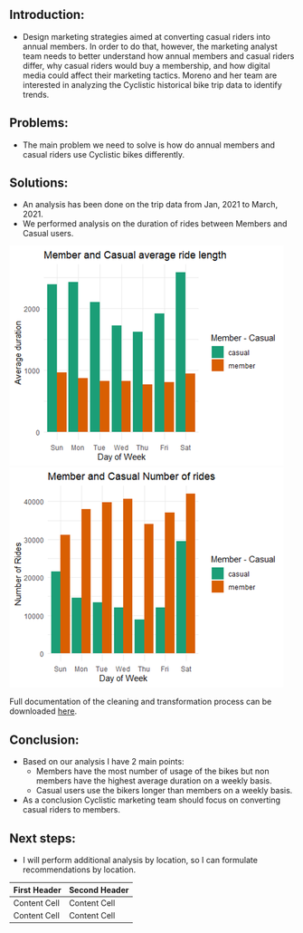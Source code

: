 ## Introduction: 
* Design marketing strategies aimed at converting casual riders into annual members. In order to do that, however, the marketing analyst team needs to better understand how annual members and casual riders differ, why casual riders would buy a membership, and how digital media could affect their marketing tactics. Moreno and her team are interested in analyzing the Cyclistic historical bike trip data to identify trends.

## Problems: 
* The main problem we need to solve is how do annual members and casual riders use Cyclistic bikes differently.

## Solutions: 
* An analysis has been done on the trip data from Jan, 2021 to March, 2021. 
* We performed analysis on the duration of rides between Members and Casual users.

![Alt text](https://github.com/flegaspi700/GDA_Case_Study/blob/aed40ff0e467115e95ccb4658436155a31824506/Bike%20Share/data/ArL.png)
![Alt text](https://github.com/flegaspi700/GDA_Case_Study/blob/2bda741209c63e56baa94dcc8803881e8dc92b1d/Bike%20Share/data/NoR.png)


Full documentation of the cleaning and transformation process can be downloaded [here](https://github.com/flegaspi700/GDA_Case_Study/blob/main/Bike%20Share/Case-Study-Roadmap---Analyze.docx?raw=true).

## Conclusion: 
* Based on our analysis I have 2 main points:
  *   Members have the most number of usage of the bikes but non members have the highest average duration on a weekly basis. 
  *   Casual users use the bikers longer than members on a weekly basis. 
* As a conclusion Cyclistic marketing team should focus on converting casual riders to members.

## Next steps: 
* I will perform additional analysis by location, so I can formulate recommendations by location. 


| First Header  | Second Header |
| ------------- | ------------- |
| Content Cell  | Content Cell  |
| Content Cell  | Content Cell  |
